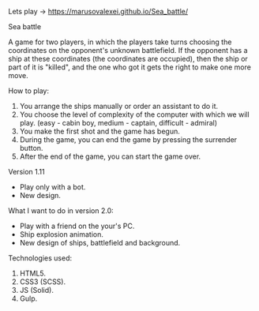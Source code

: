 Lets play -> https://marusovalexei.github.io/Sea_battle/

Sea battle

A game for two players, in which the players take turns choosing
the coordinates on the opponent's unknown battlefield. If the opponent
has a ship at these coordinates (the coordinates are occupied), then
the ship or part of it is "killed", and the one who got it gets the right
to make one more move.

How to play:

1. You arrange the ships manually or order an assistant to do it.
2. You choose the level of complexity of the computer with which we will play.
   (easy - cabin boy, medium - captain, difficult - admiral)
3. You make the first shot and the game has begun.
4. During the game, you can end the game by pressing the surrender button.
5. After the end of the game, you can start the game over.

Version 1.11

- Play only with a bot.
- New design.

What I want to do in version 2.0:

- Play with a friend on the your's PC.
- Ship explosion animation.
- New design of ships, battlefield and background.

Technologies used:

1. HTML5.
2. CSS3 (SCSS).
3. JS (Solid).
4. Gulp.

